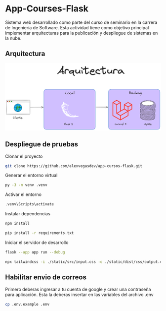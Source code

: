 
# App-Courses-Flask

Sistema web desarrollado como parte del curso de seminario en la carrera de Ingeniería de Software. Esta actividad tiene como objetivo principal implementar arquitecturas para la publicación y despliegue de sistemas en la nube.

## Arquitectura
<img src='./arquitectura-app-courses-flask.png'>

## Despliegue de pruebas

Clonar el proyecto
```bash
git clone https://github.com/alexvegasdev/app-cursos-flask.git
```

Generar el entorno virtual
```bash
py -3 -m venv .venv
```

Activar el entorno
```bash
.venv\Scripts\activate
```

Instalar dependencias
```bash
npm install 
```

```bash
pip install -r requirements.txt
```

Iniciar el servidor de desarrollo
```bash
flask --app app run --debug
```

```bash
npx tailwindcss -i ./static/src/input.css -o ./static/dist/css/output.css --watch
```

## Habilitar envio de correos
Primero deberas ingresar a tu cuenta de google y crear una contraseña para aplicación. Esta la deberas insertar en las variables del archivo .env

```bash
cp .env.example .env
```
